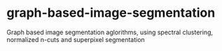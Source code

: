 # graph-based-image-segmentation
Graph based image segmentation aglorithms, using spectral clustering, normalized n-cuts and superpixel segmentation

